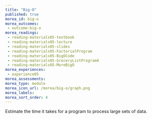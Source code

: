 ```yaml
---
title: "Big-O"
published: true
morea_id: big-o
morea_outcomes:
 - outcome-big-o
morea_readings: 
 - reading-materials05-textbook
 - reading-materials05-lecture 
 - reading-materials05-slides
 - reading-materials05-FactorialProgram
 - reading-materials05-BigOCode 
 - reading-materials05-GroceryListProgram4 
 - reading-materials05-MoreBigO 
morea_experiences:
 - experience05
morea_assessments:
morea_type: module
morea_icon_url: /morea/big-o/graph.png
morea_labels:
morea_sort_order: 4
---
```


Estimate the time it takes for a program to process large sets of data.